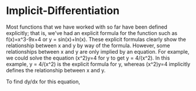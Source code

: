 # Implicit-Differentiation
Most functions that we have worked with so far have been defined explicitly; that is, we've had an explicit formula for the function such as f(x)=x^3-9x+4 or y = sin(x)+ln(x). These explicit formulas clearly show the relationship between x and y by way of the formula. However, some relationships between x and y are only implied by an equation.  For example, we could solve the equation (x^2)y=4 for y to get y = 4/(x^2).  In this example, y = 4/(x^2) is the explicit formula for y, whereas (x^2)y=4 implicitly defines the relationship between x and y.

To find dy/dx for this equation, 
